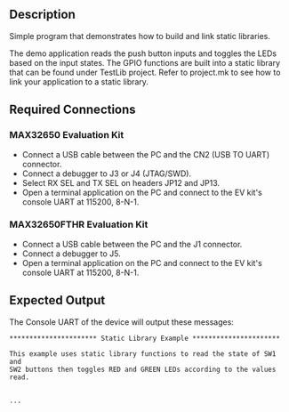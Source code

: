## Description

Simple program that demonstrates how to build and link static libraries.

The demo application reads the push button inputs and toggles the LEDs based on the input states. The GPIO
functions are built into a static library that can be found under TestLib project. Refer to project.mk to
see how to link your application to a static library.

## Required Connections

### MAX32650 Evaluation Kit
-   Connect a USB cable between the PC and the CN2 (USB TO UART) connector.
-   Connect a debugger to J3 or J4 (JTAG/SWD).
-   Select RX SEL and TX SEL on headers JP12 and JP13.
-   Open a terminal application on the PC and connect to the EV kit's console UART at 115200, 8-N-1.

### MAX32650FTHR Evaluation Kit
-   Connect a USB cable between the PC and the J1 connector.
-   Connect a debugger to J5.
-   Open a terminal application on the PC and connect to the EV kit's console UART at 115200, 8-N-1.

## Expected Output

The Console UART of the device will output these messages:

```
********************** Static Library Example **********************

This example uses static library functions to read the state of SW1 and
SW2 buttons then toggles RED and GREEN LEDs according to the values read.


...
```

